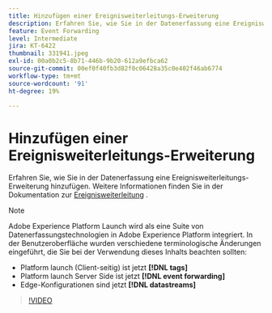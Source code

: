 ```yaml
---
title: Hinzufügen einer Ereignisweiterleitungs-Erweiterung
description: Erfahren Sie, wie Sie in der Datenerfassung eine Ereignisweiterleitungs-Erweiterung hinzufügen.
feature: Event Forwarding
level: Intermediate
jira: KT-6422
thumbnail: 331941.jpeg
exl-id: 00a0b2c5-8b71-446b-9b20-612a9efbca62
source-git-commit: 00ef0f40fb3d82f0c06428a35c0e402f46ab6774
workflow-type: tm+mt
source-wordcount: '91'
ht-degree: 19%

---
```


# Hinzufügen einer Ereignisweiterleitungs-Erweiterung

Erfahren Sie, wie Sie in der Datenerfassung eine Ereignisweiterleitungs-Erweiterung hinzufügen. Weitere Informationen finden Sie in der Dokumentation zur [Ereignisweiterleitung](https://experienceleague.adobe.com/docs/experience-platform/tags/event-forwarding/overview.html) .

>[!NOTE]
>
>Adobe Experience Platform Launch wird als eine Suite von Datenerfassungstechnologien in Adobe Experience Platform integriert. In der Benutzeroberfläche wurden verschiedene terminologische Änderungen eingeführt, die Sie bei der Verwendung dieses Inhalts beachten sollten:
>
> * Platform launch (Client-seitig) ist jetzt **[!DNL tags]**
> * Platform launch Server Side ist jetzt **[!DNL event forwarding]**
> * Edge-Konfigurationen sind jetzt **[!DNL datastreams]**

>[!VIDEO](https://video.tv.adobe.com/v/331941?learn=on)
